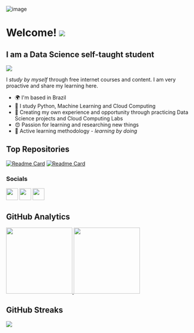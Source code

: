 ![image](https://github.com/moniquecardoso25/moniquecardoso25/assets/140358716/e3ef1690-26a2-468e-89fb-832a2bd9f472)


Welcome! ![](https://user-images.githubusercontent.com/18350557/176309783-0785949b-9127-417c-8b55-ab5a4333674e.gif) 
============================================================================================================================================

I am a Data Science self-taught student
--------------------------------------

[![](https://github-profile-summary-cards.vercel.app/api/cards/profile-details?username=moniquecardoso25&theme=dark)](https://github.com/moniquecardoso25)

I *study by myself* through free internet courses and content. I am very proactive and share my learning here.

* 🌍  I'm based in Brazil
* 🌻  I study Python, Machine Learning and Cloud Computing
* 🌱  Creating my own experience and opportunity through practicing Data Science projects and Cloud Computing Labs
* 😍  Passion for learning and researching new things
* 🎯  Active learning methodology - *learning by doing*
  
## Top Repositories
[![Readme Card](https://github-readme-stats.vercel.app/api/pin/?username=moniquecardoso25&repo=Data-Science-Projects)](https://github.com/moniquecardoso25/Data-Science-Projects) 
[![Readme Card](https://github-readme-stats.vercel.app/api/pin/?username=moniquecardoso25&repo=Data-Science-Projects)](https://github.com/moniquecardoso25/Data-Science-Projects) 




### Socials

<p align="left"> <a href="https://www.github.com/moniquecardoso25" target="_blank" rel="noreferrer"><img src="https://raw.githubusercontent.com/danielcranney/readme-generator/main/public/icons/socials/github-dark.svg" width="32" height="32" /></a> <a href="https://www.linkedin.com/in/monique-cardoso21" target="_blank" rel="noreferrer"><img src="https://raw.githubusercontent.com/danielcranney/readme-generator/main/public/icons/socials/linkedin.svg" width="32" height="32" /></a> <a href="http://www.medium.com/@moniquecardoso123" target="_blank" rel="noreferrer"><img src="https://raw.githubusercontent.com/danielcranney/readme-generator/main/public/icons/socials/medium-dark.svg" width="32" height="32" /></a></p>




## GitHub Analytics
[<img height="180em" src="https://github-readme-stats-eight-theta.vercel.app/api?username=moniquecardoso25&show_icons=true&theme=dark&include_all_commits=true&count_private=true"/> <img height="180em" src="https://github-readme-stats-eight-theta.vercel.app/api/top-langs/?username=moniquecardoso25&layout=compact&langs_count=8&theme=dark"/>](https://github.com/moniquecardoso25)




## GitHub Streaks
[![](https://github-readme-streak-stats.herokuapp.com/?user=moniquecardoso25&theme=dark)](https://github.com/moniquecardoso25)
